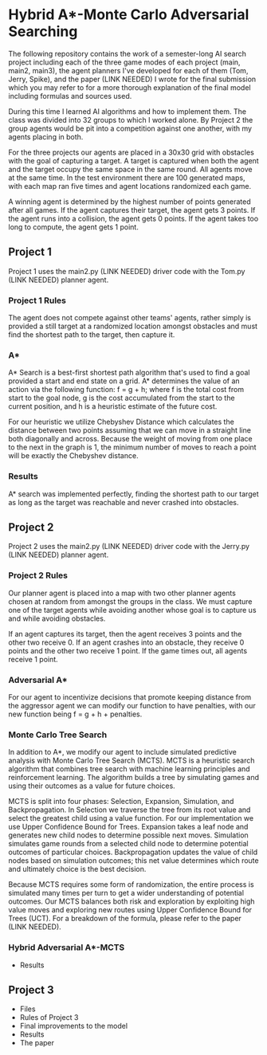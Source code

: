 # Hybrid A*-Monte Carlo Adversarial Searching

The following repository contains the work of a semester-long AI search project including
each of the three game modes of each project (main, main2, main3), the agent planners
I've developed for each of them (Tom, Jerry, Spike), and the paper (LINK NEEDED) I wrote
for the final submission which you may refer to for a more thorough explanation of the final
model including formulas and sources used.

During this time I learned AI algorithms and how to implement them. The class was divided
into 32 groups to which I worked alone. By Project 2 the group agents would be pit into a
competition against one another, with my agents placing in both.

For the three projects our agents are placed in a 30x30 grid with obstacles with the goal
of capturing a target. A target is captured when both the agent and the target occupy the
same space in the same round. All agents move at the same time. In the test environment there
are 100 generated maps, with each map ran five times and agent locations randomized each game.

A winning agent is determined by the highest number of points generated after all games.
If the agent captures their target, the agent gets 3 points. If the agent runs into a
collision, the agent gets 0 points. If the agent takes too long to compute, the agent
gets 1 point.

## Project 1

Project 1 uses the main2.py (LINK NEEDED) driver code with the Tom.py (LINK NEEDED) planner
agent.

### Project 1 Rules

The agent does not compete against other teams' agents, rather simply is provided a still
target at a randomized location amongst obstacles and must find the shortest path to the target,
then capture it.

### A*

A* Search is a best-first shortest path algorithm that's used to find a goal provided a
start and end state on a grid. A* determines the value of an action via the following function:
f = g + h; where f is the total cost from start to the goal node, g is the cost accumulated
from the start to the current position, and h is a heuristic estimate of the future cost.

For our heuristic we utilize Chebyshev Distance which calculates the distance between two
points assuming that we can move in a straight line both diagonally and across. Because the
weight of moving from one place to the next in the graph is 1, the minimum number of moves
to reach a point will be exactly the Chebyshev distance.

### Results

A* search was implemented perfectly, finding the shortest path to our target as long as
the target was reachable and never crashed into obstacles.

## Project 2

Project 2 uses the main2.py (LINK NEEDED) driver code with the Jerry.py (LINK NEEDED) planner agent.

### Project 2 Rules

Our planner agent is placed into a map with two other planner agents chosen at random
from amongst the groups in the class. We must capture one of the target agents while avoiding
another whose goal is to capture us and while avoiding obstacles.

If an agent captures its target, then the agent receives 3 points and the other two receive
0. If an agent crashes into an obstacle, they receive 0 points and the other two receive 1
point. If the game times out, all agents receive 1 point.

### Adversarial A*

For our agent to incentivize decisions that promote keeping distance from the aggressor
agent we can modify our function to have penalties, with our new function being 
f = g + h + penalties.

### Monte Carlo Tree Search

In addition to A*, we modify our agent to include simulated predictive analysis with
Monte Carlo Tree Search (MCTS). MCTS is a heuristic search algorithm that combines tree
search with machine learning principles and reinforcement learning. The algorithm builds
a tree by simulating games and using their outcomes as a value for future choices.

MCTS is split into four phases: Selection, Expansion, Simulation, and Backpropagation.
In Selection we traverse the tree from its root value and select the greatest child using
a value function. For our implementation we use Upper Confidence Bound for Trees. Expansion
takes a leaf node and generates new child nodes to determine possible next moves. Simulation
simulates game rounds from a selected child node to determine potential outcomes of particular
choices. Backpropagation updates the value of child nodes based on simulation outcomes; this
net value determines which route and ultimately choice is the best decision.

Because MCTS requires some form of randomization, the entire process is simulated many times
per turn to get a wider understanding of potential outcomes. Our MCTS balances both risk
and exploration by exploiting high value moves and exploring new routes using Upper Confidence
Bound for Trees (UCT). For a breakdown of the formula, please refer to the paper (LINK NEEDED).

### Hybrid Adversarial A*-MCTS

- Results
## Project 3
- Files
- Rules of Project 3
- Final improvements to the model
- Results
- The paper
